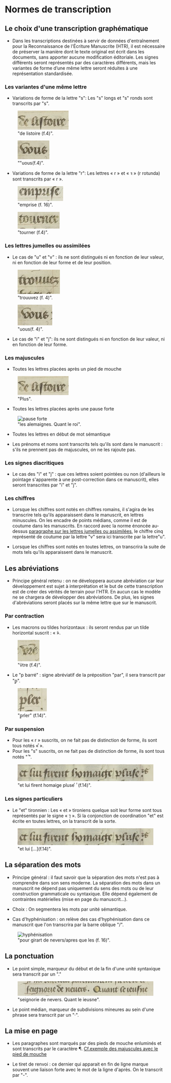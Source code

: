 # Normes de transcription

## Le choix d'une transcription graphématique

- Dans les transcriptions destinées à servir de données d'entraînement pour la Reconnaissance de l'Écriture Manuscrite (HTR), il est nécessaire de préserver la manière dont le texte original est écrit dans les documents, sans apporter aucune modification éditoriale. Les signes différents seront représentés par des caractères différents, mais les variantes de forme d’une même lettre seront réduites à une représentation standardisée.

### Les variantes d'une même lettre   

- Variations de forme de la lettre "s": Les "s" longs et "s" ronds sont transcrits par "s".
<a name="variantes-s"></a>

<figure>
  <img src="https://github.com/Piraxe/HN-2023-Nevers/raw/transcription-normes/exemple_normes_transcription/Slongf4.JPEG" alt="Image du s long">
  <figcaption>"de listoire (f.4)".</figcaption>
</figure>


<figure>
  <img src="https://github.com/Piraxe/HN-2023-Nevers/raw/transcription-normes/exemple_normes_transcription/Srondf4.JPEG" alt="Image du s rond">
  <figcaption>""uous(f.4)".</figcaption>
</figure>

- Variations de forme de la lettre "r": Les lettres « r » et « ꝛ » (r rotunda) sont transcrits par  « r ».
  <a name="variantes-r"></a>

<figure>
  <img src="https://github.com/Piraxe/HN-2023-Nevers/raw/transcription-normes/exemple_normes_transcription/Rrontundaf16.JPEG" alt="Image du r rotunda">
  <figcaption>"emprise (f. 16)".</figcaption>
</figure>


<figure>
  <img src="https://github.com/Piraxe/HN-2023-Nevers/raw/transcription-normes/exemple_normes_transcription/Rnormalf4.JPEG" alt="Image du r normal">
  <figcaption>"tourner (f.4)".</figcaption>
</figure>


### Les lettres jumelles ou assimilées

- Le cas de "u" et "v" : ils ne sont distingués ni en fonction de leur valeur, ni en fonction de leur forme et de leur position.
<a name="lettres-u-v"></a>

<figure>
  <img src="https://github.com/Piraxe/HN-2023-Nevers/raw/transcription-normes/exemple_normes_transcription/VUf4.JPEG" alt="Image du V et U">
  <figcaption>"trouuvez (f. 4)".</figcaption>
</figure>


<figure>
  <img src="https://github.com/Piraxe/HN-2023-Nevers/raw/transcription-normes/exemple_normes_transcription/Vlettreinitialf4.JPEG" alt="Image du u initial">
  <figcaption>"uous(f. 4)".</figcaption>
</figure>


- Le cas de "i" et "j": ils ne sont distingués ni en fonction de leur valeur, ni en fonction de leur forme.
<a name="lettres-i-j"></a>




### Les majuscules 

- Toutes les lettres placées après un pied de mouche
<a name="majuscules-pied-mouche"></a>

<figure>
  <img src="https://github.com/Piraxe/HN-2023-Nevers/raw/transcription-normes/exemple_normes_transcription/Slongf4.JPEG" alt="Majuscule après pied de mouche">
  <figcaption>"Plus".</figcaption>
</figure>

- Toutes les lettres placées après une pause forte 
  <a name="majuscules-pause-forte"></a>

<figure>
  <img src="https://github.com/Piraxe/HN-2023-Nevers/raw/transcription-normes/exemple_normes_transcription/pausefortef16.JPEG" alt="pause forte">
  <figcaption>"les alemaignes. Quant le roi".</figcaption>
</figure>


- Toutes les lettres en début de mot sémantique
<a name="majuscules-debut-mot"></a>

- Les prénoms et noms sont transcrits tels qu'ils sont dans le manuscrit : s'ils ne prennent pas de majuscules, on ne les rajoute pas.

### Les signes diacritiques
 
 - Le cas des "i" et "j" : que ces lettres soient pointées ou non (d'ailleurs le pointage s'apparente à une post-correction dans ce manuscrit), elles seront transcrites par "i" et "j".

### Les chiffres

- Lorsque les chiffres sont notés en chiffres romains, il s'agira de les transcrire tels qu'ils apparaissent dans le manuscrit, en lettres minuscules.  On les encadre de points médians, comme il est de coutume dans les manuscrits. En raccord avec la norme énoncée au-dessus [paragraphe sur les lettres jumelles ou assimilées](#Les-lettres-jumelles-ou-assimilées), le chiffre cinq représenté de coutume par la lettre "v" sera ici transcrite par la lettre"u".
  <a name="chiffres-romains"></a>

- Lorsque les chiffres sont notés en toutes lettres, on transcrira la suite de mots tels qu'ils apparaissent dans le manuscrit.
  <a name="chiffres-toutes-lettres"></a>



## Les abréviations

- Principe général retenu : on ne développera aucune abréviation car leur développement est sujet à interprétation et le but de cette transcription est de créer des vérités de terrain pour l'HTR. En aucun cas le modèle ne se chargera de développer des abréviations. De plus, les signes d'abréviations seront placés sur la même lettre que sur le manuscrit.

### Par contraction

- Les macrons ou tildes horizontaux : ils seront rendus par un tilde horizontal suscrit : « ̃».
<a name="macrons-tildes"></a>

<figure>
  <img src="https://github.com/Piraxe/HN-2023-Nevers/raw/transcription-normes/exemple_normes_transcription/macronf4.JPEG" alt="Image du macron">
  <figcaption>"ṽtre (f.4)".</figcaption>
</figure>


- Le "p barré" : signe abréviatif de la préposition "par", il sera transcrit par "ꝑ".
<a name="p-barre"></a>

<figure>
  <img src="https://github.com/Piraxe/HN-2023-Nevers/raw/transcription-normes/exemple_normes_transcription/pbarref14.JPEG" alt="Image du p barre">
  <figcaption>"ꝑrler" (f.14)".</figcaption>
</figure>

### Par suspension

- Pour les « r » suscrits, on ne fait pas de distinction de forme, ils sont tous notés « ͬ».
- Pour les "s" suscrits, on ne fait pas de distinction de forme, ils sont tous notés " ̾".
<a name="r-suscrits"></a>

<figure>
  <img src="https://github.com/Piraxe/HN-2023-Nevers/raw/transcription-normes/exemple_normes_transcription/RetSsuscritsf14.JPEG" alt="R et S suscrits">
  <figcaption>"et lui firent homaige pluse ͬ ̾ (f.14)".</figcaption>
</figure>

### Les signes particuliers 

- Le "et" tironnien : Les « et » tironiens quelque soit leur forme sont tous représentés par le signe « ⁊ ». Si la conjonction de coordination "et" est écrite en toutes lettres, on la transcrit de la sorte.
<a name="et-tironien"></a>

<figure>
  <img src="https://github.com/Piraxe/HN-2023-Nevers/raw/transcription-normes/exemple_normes_transcription/RetSsuscritsf14.JPEG" alt="et conjonction de coordination">
  <figcaption>"et lui [...](f.14)".</figcaption>
</figure>



## La séparation des mots

- Principe général : il faut savoir que la séparation des mots n'est pas à comprendre dans son sens moderne. La séparation des mots dans un manuscrit ne dépend pas uniquement du sens des mots ou de leur construction grammaticale ou syntaxique. Elle dépend également de contraintes matérielles (mise en page du manuscrit...). 
  <a name="separation-mots"></a>
- Choix : On segmentera les mots par unité sémantique. 

- Cas d'hyphénisation : on relève des cas d'hyphénisation dans ce manuscrit que l'on transcrira par la barre oblique "/".
<a name="hyphenisation"></a>

<figure>
  <img src="https://github.com/Piraxe/HN-2023-Nevers/raw/transcription-normes/exemple_normes_transcription/hyphénisationf16.JPEG" alt="hyphénisation">
  <figcaption>"pour girart de nevers/apres que les (f. 16)".</figcaption>
</figure>


## La ponctuation

- Le point simple, marqueur du début et de la fin d'une unité syntaxique sera transcrit par un "."
  <a name="ponctuation-point"></a>

<figure>
  <img src="https://github.com/Piraxe/HN-2023-Nevers/raw/transcription-normes/exemple_normes_transcription/pointf14.JPEG" alt="point">
  <figcaption>"seignorie de nevers. Quant le ieusne".</figcaption>
</figure>

- Le point médian, marqueur de subdivisions mineures au sein d'une phrase sera transcrit par un "·".
<a name="ponctuation-point-mediant"></a>


## La mise en page

- Les paragraphes sont marqués par des pieds de mouche enluminés et sont transcrits par le caractère ¶.
[Cf.exemple des majuscules avec le pied de mouche](#majuscules-pied-mouche)

- Le tiret de renvoi : ce dernier qui apparait en fin de ligne marque souvent une liaison forte avec le mot de la ligne d'après. On le transcrit par "-".  









